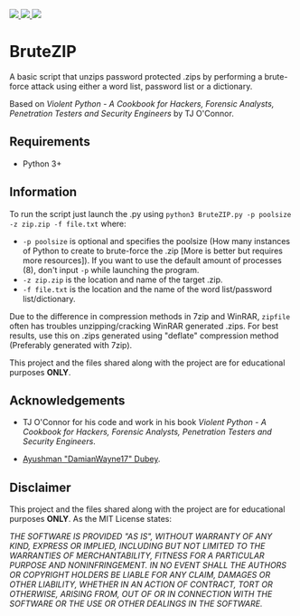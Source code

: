 <p align="left">
    <a href="https://github.com/Arszilla/BruteZIP/blob/master/LICENSE">
        <img src="https://img.shields.io/github/license/Arszilla/BruteZIP.svg?color=green&logo=github">
    </a>
    <a href="https://github.com/Arszilla/BruteZIP/stargazers">
        <img src="https://img.shields.io/github/stars/Arszilla/BruteZIP.svg?color=yellow&logo=github">
    </a>
    <a href="http://www.python.org/download/">
        <img src="https://img.shields.io/badge/Python-3+-yellow.svg?color=blue&logo=python&logoColor=white">
    </a>
</p>

# BruteZIP
A basic script that unzips password protected .zips by performing a brute-force attack using either a word list, 
password list or a dictionary. 

Based on _Violent Python - A Cookbook for Hackers, Forensic Analysts, Penetration Testers and Security Engineers_ by 
TJ O'Connor.

## Requirements
- Python 3+

## Information
To run the script just launch the .py using `python3 BruteZIP.py -p poolsize -z zip.zip -f file.txt` where:

- `-p poolsize` is optional and specifies the poolsize (How many instances of Python to create to brute-force the 
.zip [More is better but requires more resources]). If you want to use the default amount of processes (8), don't input
`-p` while launching the program.
- `-z zip.zip` is the location and name of the target .zip.
- `-f file.txt` is the location and the name of the word list/password list/dictionary.

Due to the difference in compression methods in 7zip and WinRAR, `zipfile` often has troubles unzipping/cracking WinRAR 
generated .zips. For best results, use this on .zips generated using "deflate" compression method (Preferably generated 
with 7zip).

This project and the files shared along with the project are for educational purposes **ONLY**.

## Acknowledgements
- TJ O'Connor for his code and work in his book _Violent Python - A Cookbook for Hackers, Forensic Analysts, 
Penetration Testers and Security Engineers_.

- [Ayushman "DamianWayne17" Dubey](https://github.com/DamianWayne17).

## Disclaimer
This project and the files shared along with the project are for educational purposes **ONLY**. As the MIT License 
states:

_THE SOFTWARE IS PROVIDED "AS IS", WITHOUT WARRANTY OF ANY KIND, EXPRESS OR IMPLIED, INCLUDING BUT NOT LIMITED TO THE 
WARRANTIES OF MERCHANTABILITY, FITNESS FOR A PARTICULAR PURPOSE AND NONINFRINGEMENT. IN NO EVENT SHALL THE AUTHORS OR 
COPYRIGHT HOLDERS BE LIABLE FOR ANY CLAIM, DAMAGES OR OTHER LIABILITY, WHETHER IN AN ACTION OF CONTRACT, TORT OR 
OTHERWISE, ARISING FROM, OUT OF OR IN CONNECTION WITH THE SOFTWARE OR THE USE OR OTHER DEALINGS IN THE SOFTWARE._